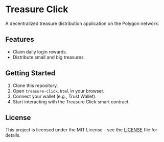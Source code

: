 # Treasure Click

A decentralized treasure distribution application on the Polygon network.

## Features
- Claim daily login rewards.
- Distribute small and big treasures.

## Getting Started
1. Clone this repository.
2. Open `treasure-click.html` in your browser.
3. Connect your wallet (e.g., Trust Wallet).
4. Start interacting with the Treasure Click smart contract.

## License
This project is licensed under the MIT License - see the [LICENSE](LICENSE) file for details.

